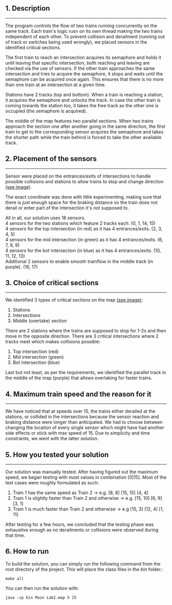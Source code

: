 ## 1. Description ###
---
The program controls the flow of two trains running concurrently on the same track. Each train's logic rusn on its own thread making the two trains independent of each other.
To prevent collision and derailment (running out of track or switches being used wrongly), we placed sensors in the identified critical sections.

The first train to reach an intersection acquires its semaphore and holds it until leaving that specific intersection, both reaching and leaving are checked via the use of sensors. 
If the other train approaches the same intersection and tries to acquire the semaphore, it stops and waits until the semaphore can be acquired once again. This ensures that there is no more than one train at an intersection at a given time.

Stations have 2 tracks (top and bottom). When a train is reaching a station, it acquires the semaphore and unlocks the track. In case the other train is coming towards the station too, it takes the free track as the other one is occupied (the semaphore is acquired).

The middle of the map features two parallel sections. When two trains approach the section one after another going in the same direction, the first train to get to the corresponding sensor acquires the semaphore and takes the shorter path while the train behind is forced to take the other available track.

## 2. Placement of the sensors ##
---
Sensor were placed on the entrances/exits of intersections to handle possible collisions and stations to allow trains to stop and change direction [(see image)](image.pdf). 

The exact coordinate was done with little experimenting, making sure that there is just enough space for the braking distance so the train does not derail or enter part of the intersection it's not supposed to.

All in all, our solution uses 18 sensors.  
4 sensors for the two stations which feature 2 tracks each. (0, 1, 14, 15)  
4 sensors for the top intersection (in red) as it has 4 entrances/exits. (2, 3, 4, 5)  
4 sensors for the mid intersection (in green) as it has 4 entrances/exits. (6, 7, 8, 9)  
4 sensors for the bot intersection (in blue) as it has 4 entrances/exits. (10, 11, 12, 13)  
Additional 2 sensors to enable smooth trainflow in the middle track (in purple). (16, 17)  

## 3. Choice of critical sections ###
---
We identified 3 types of critical sections on the map [(see image)](image.pdf):
1. Stations
2. Intersections
3. Middle (overtake) section

There are 2 stations where the trains are supposed to stop for 1-2s and then move in the opposite direction.
There are 3 critical intersections where 2 tracks meet which makes collisions possible:
1. Top intersection (red)
2. Mid intersection (green)
3. Bot intersection (blue)

Last but not least, as per the requirements, we identified the parallel track in the middle of the map (purple) that allows overtaking for faster trains.


## 4. Maximum train speed and the reason for it ##
---
We have noticed that at speeds over 15, the trains either derailed at the stations, or collided in the intersections because the sensor reaction and braking distance were longer than anticipated.
We had to choose between changing the location of every single sensor which might have had another side effects or stick with max speed of 15. Due to simplicity and time constraints, we went with the latter solution.

## 5. How you tested your solution ##
---
Our solution was manually tested. After having figured out the maximum speed, we began testing with most values in combination [0|15]. Most of the test cases were roughly formulated as such:
1. Train 1 has the same speed as Train 2 -> e.g. [8, 8] [15, 15] [4, 4]
2. Train 1 is slightly faster than Train 2 and otherwise -> e.g. [15, 10] [6, 9] [3, 1]
3. Train 1 is much faster than Train 2 and otherwise -> e.g [15, 3] [12, 4] [1, 11]

After testing for a few hours, we concluded that the testing phase was exhaustive enough as no derailments or collisions were observed during that time.

## 6. How to run ##

To build the solution, you can simply run the following command from the root directory of the project. This will place the class files in the bin folder.:

```
make all
``` 


You can then run the solution with:

```
java -cp bin Main Lab1.map 5 15
```